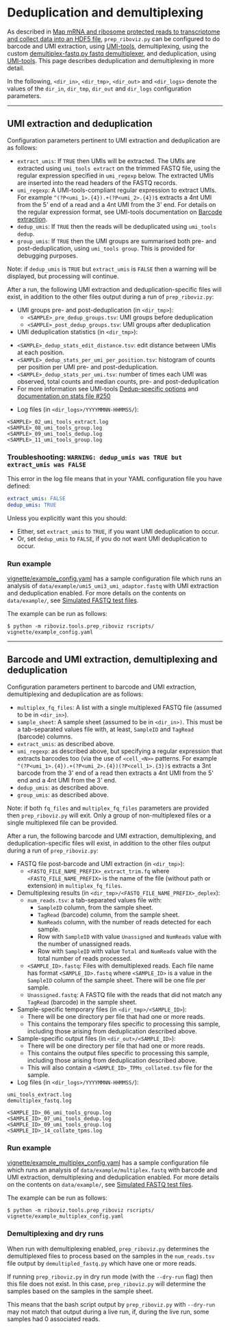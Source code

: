 # Deduplication and demultiplexing

As described in [Map mRNA and ribosome protected reads to transcriptome and collect data into an HDF5 file](./run-vignette.md), `prep_riboviz.py` can be configured to do barcode and UMI extraction, using [UMI-tools](https://umi-tools.readthedocs.io/), demultiplexing, using the custom [demultiplex-fastq.py fastq demultiplexer](./demultiplex-fastq.md), and deduplication, using [UMI-tools](https://umi-tools.readthedocs.io/). This page describes deduplication and demultiplexing in more detail.

In the following, `<dir_in>`, `<dir_tmp>`, `<dir_out>` and `<dir_logs>` denote the values of the `dir_in`, `dir_tmp`, `dir_out` and `dir_logs` configuration parameters.

---

## UMI extraction and deduplication

Configuration parameters pertinent to UMI extraction and deduplication are as follows:

* `extract_umis`: If `TRUE` then UMIs will be extracted. The UMIs are extracted using `umi_tools extract` on the trimmed FASTQ file, using the regular expression specified in `umi_regexp` below. The extracted UMIs are inserted into the read headers of the FASTQ records.
* `umi_regexp`: A UMI-tools-compliant regular expression to extract UMIs. For example `^(?P<umi_1>.{4}).+(?P<umi_2>.{4})$` extracts a 4nt UMI from the 5' end of a read and a 4nt UMI from the 3' end. For details on the regular expression format, see UMI-tools documentation on [Barcode extraction](https://umi-tools.readthedocs.io/en/latest/reference/extract.html#barcode-extraction).
* `dedup_umis`: If `TRUE` then the reads will be deduplicated using `umi_tools dedup`.
* `group_umis`: If `TRUE` then the UMI groups are summarised both pre- and post-deduplication, using `umi_tools group`. This is provided for debugging purposes.

Note: if `dedup_umis` is `TRUE` but `extract_umis` is `FALSE` then a warning will be displayed, but processing will continue.

After a run, the following UMI extraction and deduplication-specific files will exist, in addition to the other files output during a run of `prep_riboviz.py`:

* UMI groups pre- and post-deduplication (in `<dir_tmp>`):
  - `<SAMPLE>_pre_dedup_groups.tsv`: UMI groups before deduplication
  - `<SAMPLE>_post_dedup_groups.tsv`: UMI groups after deduplication
* UMI deduplication statistics (in `<dir_tmp>`):
 - `<SAMPLE>_dedup_stats_edit_distance.tsv`: edit distance between UMIs at each position.
  - `<SAMPLE>_dedup_stats_per_umi_per_position.tsv`: histogram of counts per position per UMI pre- and post-deduplication.
 - `<SAMPLE>_dedup_stats_per_umi.tsv`: number of times each UMI was observed, total counts and median counts, pre- and post-deduplication
 - For more information see UMI-tools [Dedup-specific options](https://umi-tools.readthedocs.io/en/latest/reference/dedup.html) and [documentation on stats file #250](https://github.com/CGATOxford/UMI-tools/issues/250)
* Log files (in `<dir_logs>/YYYYMMNN-HHMMSS/`):

```
<SAMPLE>_02_umi_tools_extract.log
<SAMPLE>_08_umi_tools_group.log
<SAMPLE>_09_umi_tools_dedup.log
<SAMPLE>_11_umi_tools_group.log
```

### Troubleshooting: `WARNING: dedup_umis was TRUE but extract_umis was FALSE`

This error in the log file means that in your YAML configuration file you have defined:

```yaml
extract_umis: FALSE
dedup_umis: TRUE
```

Unless you explicitly want this you should:

* Either, set `extract_umis` to `TRUE`, if you want UMI deduplication to occur.
* Or, set `dedup_umis` to `FALSE`, if you do not want UMI deduplication to occur.

### Run example

[vignette/example_config.yaml](../vignette/example_config.yaml) has a sample configuration file which runs an analysis of `data/example/umi5_umi3_umi_adaptor.fastq` with UMI extraction and deduplication enabled. For more details on the contents on `data/example/`, see [Simulated FASTQ test files](./data.md#simulated-fastq-test-files).

The example can be run as follows:

```console
$ python -m riboviz.tools.prep_riboviz rscripts/ vignette/example_config.yaml 
```

---

## Barcode and UMI extraction, demultiplexing and deduplication

Configuration parameters pertinent to barcode and UMI extraction, demultiplexing and deduplication are as follows:

* `multiplex_fq_files`: A list with a single multiplexed FASTQ file (assumed to be in `<dir_in>`).
* `sample_sheet`: A sample sheet (assumed to be in `<dir_in>)`. This must be a tab-separated values file with, at least, `SampleID` and `TagRead` (barcode) columns.
* `extract_umis`: as described above.
* `umi_regexp`: as described above, but specifying a regular expression that extracts barcodes too (via the use of `<cell_<N>>` patterns. For example `^(?P<umi_1>.{4}).+(?P<umi_2>.{4})(?P<cell_1>.{3})$` extracts a 3nt barcode from the 3' end of a read then extracts a 4nt UMI from the 5' end and a 4nt UMI from the 3' end.
* `dedup_umis`: as described above.
* `group_umis`: as described above.

Note: if  both `fq_files` and `multiplex_fq_files` parameters are provided then `prep_riboviz.py` will exit. Only a group of non-multiplexed files or a single multiplexed file can be provided.

After a run, the following barcode and UMI extraction, demultiplexing, and deduplication-specific files will exist, in addition to the other files output during a run of `prep_riboviz.py`:

* FASTQ file post-barcode and UMI extraction (in `<dir_tmp>`):
  - `<FASTQ_FILE_NAME_PREFIX>_extract_trim.fq` where `<FASTQ_FILE_NAME_PREFIX>` is the name of the file (without path or extension) in `multiplex_fq_files`.
* Demultiplexing results (in `<dir_tmp>/<FASTQ_FILE_NAME_PREFIX>_deplex`):
  - `num_reads.tsv`: a tab-separated values file with:
     - `SampleID` column, from the sample sheet.
     - `TagRead` (barcode) column, from the sample sheet.
     - `NumReads` column, with the number of reads detected for each sample.
     - Row with `SampleID` with value `Unassigned` and `NumReads` value with the number of unassigned reads.
     - Row with `SampleID` with value `Total` and `NumReads` value with the total number of reads processed. 
  - `<SAMPLE_ID>.fastq`: Files with demultiplexed reads. Each file name has format `<SAMPLE_ID>.fastq` where `<SAMPLE_ID>` is a value in the `SampleID` column of the sample sheet. There will be one file per sample.
  - `Unassigned.fastq`: A FASTQ file with the reads that did not match any `TagRead` (barcode) in the sample sheet.
* Sample-specific temporary files (in `<dir_tmp>/<SAMPLE_ID>`):
  - There will be one directory per file that had one or more reads.
  - This contains the temporary files specific to processing this sample, including those arising from deduplication described above.
* Sample-specific output files (in `<dir_out>/<SAMPLE_ID>`):
  - There will be one directory per file that had one or more reads.
  - This contains the output files specific to processing this sample, including those arising from deduplication described above.
  - This will also contain a `<SAMPLE_ID>_TPMs_collated.tsv` file for the sample.
* Log files (in `<dir_logs>/YYYYMMNN-HHMMSS/`):

```
umi_tools_extract.log
demultiplex_fastq.log

<SAMPLE_ID>_06_umi_tools_group.log
<SAMPLE_ID>_07_umi_tools_dedup.log
<SAMPLE_ID>_09_umi_tools_group.log
<SAMPLE_ID>_14_collate_tpms.log
```

### Run example

[vignette/example_multiplex_config.yaml](../vignette/example_multiplex_config.yaml) has a sample configuration file which runs an analysis of `data/example/multiplex.fastq` with barcode and UMI extraction, demultiplexing and deduplication enabled. For more details on the contents on `data/example/`, see [Simulated FASTQ test files](./data.md#simulated-fastq-test-files).

The example can be run as follows:

```console
$ python -m riboviz.tools.prep_riboviz rscripts/ vignette/example_multiplex_config.yaml 
```

### Demultiplexing and dry runs

When run with demultiplexing enabled, `prep_riboviz.py` determines the demultiplexed files to process based on the samples in the `num_reads.tsv` file output by `demultipled_fastq.py` which have one or more reads.

If running `prep_riboviz.py` in dry run mode (with the `--dry-run` flag) then this file does not exist. In this case, `prep_riboviz.py` will determine the samples based on the samples in the sample sheet.

This means that the bash script output by `prep_riboviz.py` with `--dry-run` may not match that output during a live run, if, during the live run, some samples had 0 associated reads.
